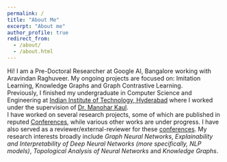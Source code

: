 ```yaml
---
permalink: /
title: "About Me"
excerpt: "About me"
author_profile: true
redirect_from:
  - /about/
  - /about.html
---
```


Hi! I am a Pre-Doctoral Researcher at Google AI, Bangalore working with Aravindan Raghuveer. My ongoing projects are focused on: Imitation Learning, Knowledge Graphs and Graph Contrastive Learning. \
Previously, I finished my undergraduate in Computer Science and Engineering at [Indian Institute of Technology, Hyderabad](https://www.iith.ac.in/) where I worked under the supervision of [Dr. Manohar Kaul](https://www.iith.ac.in/~mkaul/). \
I have worked on several research projects, some of which are published in reputed [Conferences](https://chauhanjatin10.github.io/publications/), while various other works are under progress. I have also served as a reviewer/external-reviewer for these [conferences](https://chauhanjatin10.github.io/service/). My research interests broadly include *Graph Neural Networks*, *Explainability and Interpretability of Deep Neural Networks (more specifically, NLP models)*, *Topological Analysis of Neural Networks* and *Knowledge Graphs*.

